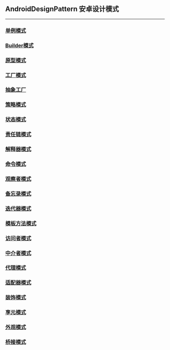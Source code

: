 ## AndroidDesignPattern 安卓设计模式

----
### [单例模式](http://www.jianshu.com/p/72a0f0ded91d)
### [Builder模式](http://www.jianshu.com/p/304ef2eb192f)
### [原型模式](http://www.jianshu.com/p/94233e11b7ec)
### [工厂模式](http://www.jianshu.com/p/a2108fcffeda)
### [抽象工厂](http://www.jianshu.com/p/daf87ebe0d22)
### [策略模式](http://www.jianshu.com/p/0384a959a80a)
### [状态模式](http://www.jianshu.com/p/9c7a85e1a9fe)
### [责任链模式](http://www.jianshu.com/p/0bae87ffa22a)
### [解释器模式]()
### [命令模式]()
### [观察者模式]()
### [备忘录模式]()
### [迭代器模式]()
### [模板方法模式]()
### [访问者模式]()
### [中介者模式]()
### [代理模式]()
### [适配器模式]()
### [装饰模式]()
### [享元模式]()
### [ 外观模式]()
### [桥接模式]()

